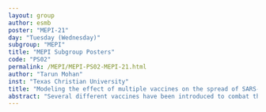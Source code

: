 ```yaml
---
layout: group
author: esmb
poster: "MEPI-21"
day: "Tuesday (Wednesday)"
subgroup: "MEPI"
title: "MEPI Subgroup Posters"
code: "PS02"
permalink: /MEPI/MEPI-PS02-MEPI-21.html
author: "Tarun Mohan"
inst: "Texas Christian University"
title: "Modeling the effect of multiple vaccines on the spread of SARS-CoV-2"
abstract: "Several different vaccines have been introduced to combat the spread of SARS-CoV-2 infections. As the virus is capable of mutating to escape the protection given by the vaccine, using multiple vaccines is believed to help prevent the virus from mutating to escape all vaccines, helping to combat spread of the virus. We simulate the effect of using multiple vaccines on the virus using a mathematical model. With the model, we can better understand the effect of multiple types of vaccines in helping to control pandemics."
---
```

